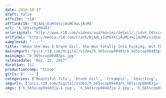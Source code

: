```yaml
---
date: 2018-10-27
draft: false
affsite: "r18"
afflinkr18: "NjA4LjEuMS4xLjAuMC4wLjAuMA"
url: "h_565scop00483"
urloriginal: "http://www.r18.com/videos/vod/movies/detail/-/id=h_565scop00483"
urlfinal: "http://media.r18.com/track/NjA4LjEuMS4xLjAuMC4wLjAuMA/videos/vod/movies/detail/-/id=h_565scop00483"
samplevid: "----"
title: "When She Was A Drunk Girl, She Was Totally Into Fucking, But The Next Morning, She Transformed Into A Bashful And Embarrassed Girl!? Her Flip-Flopping Is Just Too Cute!!"
mainimgurl: "pics.r18.com/digital/video/h_565scop00483/h_565scop00483ps.jpg"
mainimgs: "h_565scop00483ps.jpg"
releasedate: "Dec. 22, 2017"
duration: 152
productioncomp: "Scoop"
girls: ['----']
categories: ['Beautiful Tits', 'Drunk Girl', 'Creampie', 'Squirting', 'Hi-Def']
imgurls: ['pics.r18.com/digital/video/h_565scop00483/h_565scop00483jp-1.jpg', 'pics.r18.com/digital/video/h_565scop00483/h_565scop00483jp-2.jpg', 'pics.r18.com/digital/video/h_565scop00483/h_565scop00483jp-3.jpg', 'pics.r18.com/digital/video/h_565scop00483/h_565scop00483jp-4.jpg', 'pics.r18.com/digital/video/h_565scop00483/h_565scop00483jp-5.jpg', 'pics.r18.com/digital/video/h_565scop00483/h_565scop00483jp-6.jpg', 'pics.r18.com/digital/video/h_565scop00483/h_565scop00483jp-7.jpg', 'pics.r18.com/digital/video/h_565scop00483/h_565scop00483jp-8.jpg', 'pics.r18.com/digital/video/h_565scop00483/h_565scop00483jp-9.jpg', 'pics.r18.com/digital/video/h_565scop00483/h_565scop00483jp-10.jpg', 'pics.r18.com/digital/video/h_565scop00483/h_565scop00483jp-11.jpg', 'pics.r18.com/digital/video/h_565scop00483/h_565scop00483jp-12.jpg', 'pics.r18.com/digital/video/h_565scop00483/h_565scop00483jp-13.jpg', 'pics.r18.com/digital/video/h_565scop00483/h_565scop00483jp-14.jpg', 'pics.r18.com/digital/video/h_565scop00483/h_565scop00483jp-15.jpg', 'pics.r18.com/digital/video/h_565scop00483/h_565scop00483jp-16.jpg', 'pics.r18.com/digital/video/h_565scop00483/h_565scop00483jp-17.jpg', 'pics.r18.com/digital/video/h_565scop00483/h_565scop00483jp-18.jpg', 'pics.r18.com/digital/video/h_565scop00483/h_565scop00483jp-19.jpg', 'pics.r18.com/digital/video/h_565scop00483/h_565scop00483jp-20.jpg']
imgs: ['h_565scop00483jp-1.jpg', 'h_565scop00483jp-2.jpg', 'h_565scop00483jp-3.jpg', 'h_565scop00483jp-4.jpg', 'h_565scop00483jp-5.jpg', 'h_565scop00483jp-6.jpg', 'h_565scop00483jp-7.jpg', 'h_565scop00483jp-8.jpg', 'h_565scop00483jp-9.jpg', 'h_565scop00483jp-10.jpg', 'h_565scop00483jp-11.jpg', 'h_565scop00483jp-12.jpg', 'h_565scop00483jp-13.jpg', 'h_565scop00483jp-14.jpg', 'h_565scop00483jp-15.jpg', 'h_565scop00483jp-16.jpg', 'h_565scop00483jp-17.jpg', 'h_565scop00483jp-18.jpg', 'h_565scop00483jp-19.jpg', 'h_565scop00483jp-20.jpg']
---
```

